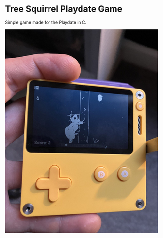 # Tree Squirrel Playdate Game

Simple game made for the Playdate in C.

![screenshot](IMG_9356.JPG)
